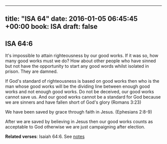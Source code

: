 
---
title: "ISA 64"
date: 2016-01-05 06:45:45 +00:00
book: ISA
draft: false
---

## ISA 64:6

It's impossible to attain righteousness by our good works. If it was so, how many good works must we do? How about other people who have sinned but not have the opportunity to start any good words whilst isolated in prison. They are damned.

If God's standard of righteousness is based on good works then who is the man  whose good works will be the dividing line between enough good works and not enough good works. Do not be deceived, our good works cannot save us. And our good works cannot be a standard for God because we are sinners and have fallen short of God's glory (Romans 3:23)

We have been saved by grace through faith in Jesus. (Ephesians 2:8-9) 

After we are saved by believing in Jesus then our good works counts as acceptable to God otherwise we are just campaigning after election.

**Related verses**: Isaiah 64:6. See [notes](https://my.bible.com/notes/2276000025849618465)

